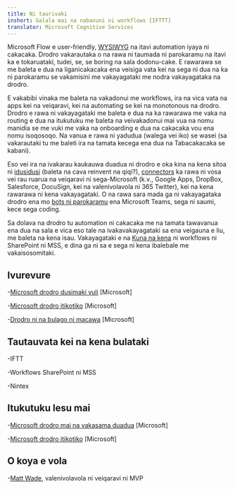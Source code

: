 ```yaml
---
title: Ni taurivaki
inshort: Galala mai na nabavuni ni workflows [IFTTT]
translator: Microsoft Cognitive Services
---
```



Microsoft Flow e user-friendly, [WYSIWYG](https://en.wikipedia.org/wiki/WYSIWYG) na itavi automation iyaya ni cakacaka. Drodro vakarautaka o na rawa ni taumada ni parokaramu na itavi ka e tokaruataki, tudei, se, se boring na sala dodonu-cake. E rawarawa se me baleta e dua na liganicakacaka ena veisiga vata kei na sega ni dua na ka ni parokaramu se vakamisini me vakayagataki me nodra vakayagataka na drodro.

E vakabibi vinaka me baleta na vakadonui me workflows, ira na vica vata na apps kei na veiqaravi, kei na automating se kei na monotonous na drodro. Drodro e rawa ni vakayagataki me baleta e dua na ka rawarawa me vaka na routing e dua na itukutuku me baleta na veivakadonui mai vua na nomu manidia se me vuki me vaka na onboarding e dua na cakacaka vou ena nomu isoqosoqo. Na vanua e rawa ni yadudua (walega vei iko) se wasei (sa vakarautaki tu me baleti ira na tamata kecega ena dua na Tabacakacaka se kabani).

Eso vei ira na ivakarau kaukauwa duadua ni drodro e oka kina na kena sitoa ni [idusidusi](https://flow.microsoft.com/en-us/templates/) (baleta na cava reinvent na qiqi?), [connectors](https://flow.microsoft.com/en-us/connectors/) ka rawa ni vosa vei rau ruarua na veiqaravi ni sega-Microsoft (k.v., Google Apps, DropBox, Salesforce, DocuSign, kei na valenivolavola ni 365 Twitter), kei na kena rawarawa ni kena vakayagataki. O na rawa sara mada ga ni vakayagataka drodro ena mo [bots ni parokaramu](https://blog.getbizzy.io/introducing-bizzy-templates-b191b38d2370) ena Microsoft Teams, sega ni saumi, kece sega coding.

Sa dolava na drodro tu automation ni cakacaka me na tamata tawavanua ena dua na sala e vica eso tale na ivakavakayagataki sa ena veigauna e liu, me baleta na kena isau. Vakayagataki e na [Kuna na kena](https://docs.microsoft.com/en-us/flow/frequently-asked-questions) ni workflows ni SharePoint ni MSS, e dina ga ni sa e sega ni kena ibalebale me vakaisosomitaki.

Ivurevure
---------

-[Microsoft drodro dusimaki vuli](https://docs.microsoft.com/en-us/flow/guided-learning/)
    \[Microsoft\]

-[Microsoft drodro itikotiko](https://powerusers.microsoft.com/t5/Microsoft-Flow-Community/ct-p/FlowCommunity)
    \[Microsoft\]

-[Drodro ni na bulago ni macawa](https://flow.microsoft.com/en-us/blog/category/flow-of-the-week/)
    \[Microsoft\]

Tautauvata kei na kena bulataki
--------------------

-IFTT

-Workflows SharePoint ni MSS

-Nintex

Itukutuku lesu mai
--------------------

-[Microsoft drodro mai na vakasama duadua](https://powerusers.microsoft.com/t5/Flow-Ideas/idb-p/FlowIdeas)
    \[Microsoft\]

-[Microsoft drodro itikotiko](https://powerusers.microsoft.com/t5/Microsoft-Flow-Community/ct-p/FlowCommunity)
    \[Microsoft\]

O koya e vola
---------

-[Matt Wade](https://www.linkedin.com/in/thatmattwade/), valenivolavola ni veiqaravi ni MVP


